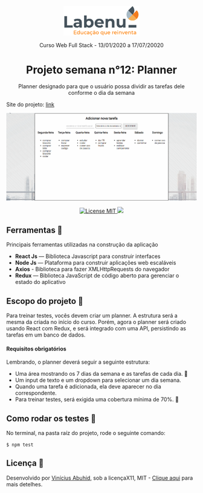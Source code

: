 <p align="center">
<img src="./assets/Labenu.png" alt="slogan Labenu" width="200px">
</p>

<p align="center">Curso Web Full Stack - 13/01/2020 a 17/07/20020</p>


<h1 align="center">
Projeto semana n°12: Planner
</h1>

<p align="center">Planner designado para que o usuário possa dividir as tarefas dele conforme o dia da semana </p>

Site do projeto: [link](http://axiomatic-cars.surge.sh/)

<img src="./assets/gif-site.gif" alt="gif-projeto-spoti4"></img>

<p align="center">
  <a href="https://opensource.org/licenses/MIT">
    <img src="https://img.shields.io/badge/License-MIT-blue.svg" alt="License MIT">
    <img src="https://img.shields.io/badge/tests-11%20tests%2011%20passed-green">
  </a>
</p>

## Ferramentas :wrench:
Principais ferramentas utilizadas na construção da aplicação

- **React Js** — Biblioteca Javascript para construir interfaces
- **Node Js** — Plataforma para construir aplicações web escaláveis
- **Axios** - Biblioteca para fazer XMLHttpRequests do navegador
- **Redux** — Biblioteca JavaScript de código aberto para gerenciar o estado do aplicativo

## Escopo do projeto :pushpin:
Para treinar testes, vocês devem criar um planner. A estrutura será a mesma da criada no início do curso. Porém, agora o planner será criado usando React com Redux, e será integrado com uma API, persistindo as tarefas em um banco de dados.

#### Requisitos obrigatórios ####
Lembrando, o planner deverá seguir a seguinte estrutura:
<ul>
<li> Uma área mostrando os 7 dias da semana e as tarefas de cada dia. 🌚
<li> Um input de texto e um dropdown para selecionar um dia semana.
<li> Quando uma tarefa é adicionada, ela deve aparecer no dia correspondente.
<li> Para treinar testes, será exigida uma cobertura mínima de 70%. 🌚
</ul>

## Como rodar os testes :microscope:

No terminal, na pasta raíz do projeto, rode o seguinte comando:

```
$ npm test 
```

## Licença :page_with_curl:

Desenvolvido por [Vinícius Abuhid](https://github.com/ViniciusAbuhid), sob a licençaX11, MIT - [Clique aqui](https://opensource.org/licenses/MIT) para mais detelhes.
